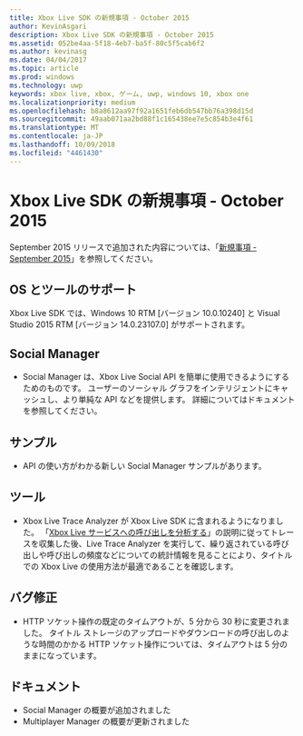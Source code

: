 ```yaml
---
title: Xbox Live SDK の新規事項 - October 2015
author: KevinAsgari
description: Xbox Live SDK の新規事項 - October 2015
ms.assetid: 052be4aa-5f18-4eb7-ba5f-80c5f5cab6f2
ms.author: kevinasg
ms.date: 04/04/2017
ms.topic: article
ms.prod: windows
ms.technology: uwp
keywords: xbox live, xbox, ゲーム, uwp, windows 10, xbox one
ms.localizationpriority: medium
ms.openlocfilehash: b8a8612aa97f92a1651feb6db547bb76a398d15d
ms.sourcegitcommit: 49aab071aa2bd88f1c165438ee7e5c854b3e4f61
ms.translationtype: MT
ms.contentlocale: ja-JP
ms.lasthandoff: 10/09/2018
ms.locfileid: "4461430"
---
```

# <a name="whats-new-for-the-xbox-live-sdk---october-2015"></a>Xbox Live SDK の新規事項 - October 2015

September 2015 リリースで追加された内容については、「[新規事項 - September 2015](1509-whats-new.md)」を参照してください。


## <a name="os-and-tool-support"></a>OS とツールのサポート
Xbox Live SDK では、Windows 10 RTM [バージョン 10.0.10240] と Visual Studio 2015 RTM [バージョン 14.0.23107.0] がサポートされます。

## <a name="social-manager"></a>Social Manager
* Social Manager は、Xbox Live Social API を簡単に使用できるようにするためのものです。  ユーザーのソーシャル グラフをインテリジェントにキャッシュし、より単純な API などを提供します。  詳細についてはドキュメントを参照してください。

## <a name="samples"></a>サンプル
* API の使い方がわかる新しい Social Manager サンプルがあります。

## <a name="tools"></a>ツール
* Xbox Live Trace Analyzer が Xbox Live SDK に含まれるようになりました。  「[Xbox Live サービスへの呼び出しを分析する](../tools/analyze-service-calls.md)」の説明に従ってトレースを収集した後、Live Trace Analyzer を実行して、繰り返されている呼び出しや呼び出しの頻度などについての統計情報を見ることにより、タイトルでの Xbox Live の使用方法が最適であることを確認します。

## <a name="bug-fixes"></a>バグ修正
* HTTP ソケット操作の既定のタイムアウトが、5 分から 30 秒に変更されました。  タイトル ストレージのアップロードやダウンロードの呼び出しのような時間のかかる HTTP ソケット操作については、タイムアウトは 5 分のままになっています。

## <a name="documentation"></a>ドキュメント
* Social Manager の概要が追加されました
* Multiplayer Manager の概要が更新されました
